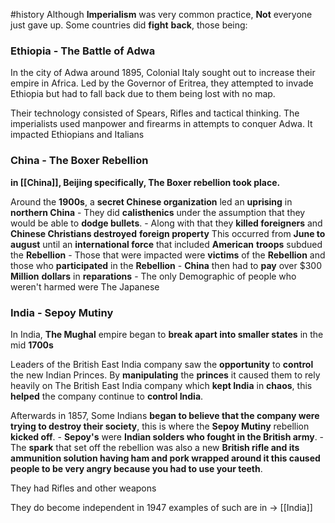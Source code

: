 #history
Although **Imperialism** was very common practice, **Not** everyone just gave up.
Some countries did **fight** **back**, those being:
### Ethiopia - The Battle of Adwa 
In the city of Adwa around 1895, Colonial Italy sought out to increase their empire in Africa.
Led by the Governor of Eritrea, they attempted to invade Ethiopia but had to fall back due to them being lost with no map.

Their technology consisted of Spears, Rifles and tactical thinking. 
	The imperialists used manpower and firearms in attempts to conquer Adwa.
It impacted Ethiopians and Italians

### China - The Boxer Rebellion
**in [[China]], Beijing specifically, The Boxer rebellion took place.**

Around the **1900s**, a **secret Chinese organization** led an **uprising** in **northern China**
	- They did **calisthenics** under the assumption that they would be able to 
	**dodge bullets**. 
	- Along with that they **killed foreigners** and **Chinese Christians destroyed**
	**foreign property**
This occurred from **June to august** until an **international force** that included **American** **troops** subdued the **Rebellion**
	- Those that were impacted were **victims** of the **Rebellion** and those who **participated** in the **Rebellion** 
	- **China** then had to **pay** over $300 **Million** **dollars** in **reparations**
	- The only Demographic of people who weren't harmed were The Japanese
### India - Sepoy Mutiny
In India, **The Mughal** empire began to **break apart into smaller states** in the mid **1700s**

Leaders of the British East India company saw the **opportunity** to **control** the new Indian Princes.
	By **manipulating** the **princes** it caused them to rely heavily on The British East India company which **kept India** in **chaos**, this **helped** the company continue to **control India**.

Afterwards in 1857, Some Indians **began to believe that the company were trying to destroy their society**, this is where the **Sepoy Mutiny** rebellion **kicked off**.
	- **Sepoy's** were **Indian solders who fought in the British army**. 
	- The **spark** that set off the rebellion was also a new **British rifle and its ammunition solution having ham and pork wrapped around it this caused people to be very angry because you had to use your teeth**.

They had Rifles and other weapons

They do become independent in 1947
 examples of such are in -> [[India]] 
 
